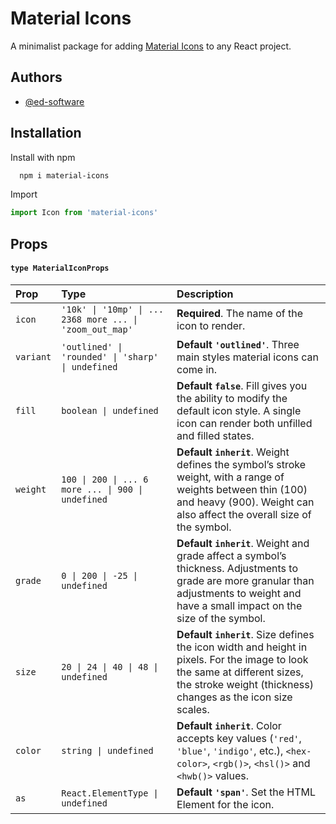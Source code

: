 # Material Icons

A minimalist package for adding [Material Icons](https://fonts.google.com/icons) to any React project.



## Authors

- [@ed-software](https://www.github.com/ed-software)


## Installation

Install with npm

```bash
  npm i material-icons
```

Import

```typescript
import Icon from 'material-icons'
```


## Props

#### `type MaterialIconProps`


| Prop | Type     | Description                |
| :-------- | :------- | :------------------------- |
| `icon` | `'10k' \| '10mp' \| ... 2368 more ... \| 'zoom_out_map'` | **Required**. The name of the icon to render. |
| `variant` | `'outlined' \| 'rounded' \| 'sharp' \| undefined` | **Default `'outlined'`**. Three main styles material icons can come in. |
| `fill` | `boolean \| undefined` | **Default `false`**. Fill gives you the ability to modify the default icon style. A single icon can render both unfilled and filled states. |
| `weight` | `100 \| 200 \| ... 6 more ... \| 900 \| undefined` |  **Default `inherit`**. Weight defines the symbol’s stroke weight, with a range of weights between thin (100) and heavy (900). Weight can also affect the overall size of the symbol. |
| `grade` | `0 \| 200 \| -25 \| undefined` |  **Default `inherit`**. Weight and grade affect a symbol’s thickness. Adjustments to grade are more granular than adjustments to weight and have a small impact on the size of the symbol. |
| `size` | `20 \| 24 \| 40 \| 48 \| undefined` | **Default `inherit`**. Size defines the icon width and height in pixels. For the image to look the same at different sizes, the stroke weight (thickness) changes as the icon size scales. |
| `color` | `string \| undefined` | **Default `inherit`**. Color accepts key values (`'red'`, `'blue'`, `'indigo'`, etc.), `<hex-color>`, `<rgb()>`, `<hsl()>` and `<hwb()>` values. |
| `as` | `React.ElementType \| undefined` | **Default `'span'`**. Set the HTML Element for the icon.
